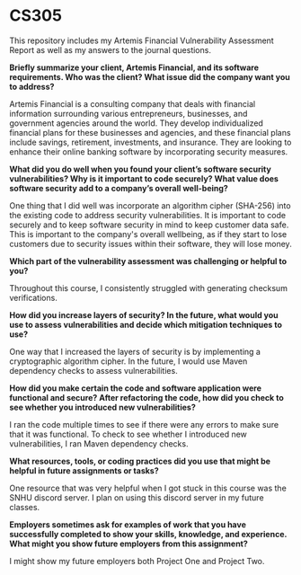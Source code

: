 # CS305
This repository includes my Artemis Financial Vulnerability Assessment Report as well as my answers to the journal questions. 

**Briefly summarize your client, Artemis Financial, and its software requirements. Who was the client? What issue did the company want you to address?**

Artemis Financial is a consulting company that deals with financial information surrounding various entrepreneurs, businesses, and government agencies around the world. They develop individualized financial plans for these businesses and agencies, and these financial plans include savings, retirement, investments, and insurance. They are looking to enhance their online banking software by incorporating security measures.

**What did you do well when you found your client’s software security vulnerabilities? Why is it important to code securely? What value does software security add to a company’s overall well-being?**

One thing that I did well was incorporate an algorithm cipher (SHA-256) into the existing code to address security vulnerabilities. It is important to code securely and to keep software security in mind to keep customer data safe. This is important to the company's overall wellbeing, as if they start to lose customers due to security issues within their software, they will lose money.

**Which part of the vulnerability assessment was challenging or helpful to you?**

Throughout this course, I consistently struggled with generating checksum verifications. 

**How did you increase layers of security? In the future, what would you use to assess vulnerabilities and decide which mitigation techniques to use?**

One way that I increased the layers of security is by implementing a cryptographic algorithm cipher. In the future, I would use Maven dependency checks to assess vulnerabilities.

**How did you make certain the code and software application were functional and secure? After refactoring the code, how did you check to see whether you introduced new vulnerabilities?**

I ran the code multiple times to see if there were any errors to make sure that it was functional. To check to see whether I introduced new vulnerabilities, I ran Maven dependency checks.

**What resources, tools, or coding practices did you use that might be helpful in future assignments or tasks?**

One resource that was very helpful when I got stuck in this course was the SNHU discord server. I plan on using this discord server in my future classes.

**Employers sometimes ask for examples of work that you have successfully completed to show your skills, knowledge, and experience. What might you show future employers from this assignment?**

I might show my future employers both Project One and Project Two.
